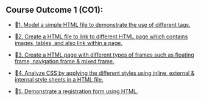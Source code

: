 ## Course Outcome 1 (CO1):

- 📃[1. Model a simple HTML file to demonstrate the use of different tags.](https://github.com/j3rry01v/MCA/tree/main/Semester-01/Web-Programming-Lab/Course-Outcome-1-(CO1)/01-Simple-HTML)


- 📃[2. Create a HTML file to link to different HTML page which contains images, tables,
and also link within a page.](https://github.com/j3rry01v/MCA/tree/main/Semester-01/Web-Programming-Lab/Course-Outcome-1-(CO1)/02-Link-Different-HTML-pages%20)


- 📃[3. Create a HTML page with different types of frames such as floating frame,
navigation frame & mixed frame.](https://github.com/j3rry01v/MCA/tree/main/Semester-01/Web-Programming-Lab/Course-Outcome-1-(CO1)/03-HTML-Page-Frames)


- 📃[4. Analyze CSS by applying the different styles using inline, external & internal
style sheets in a HTML file.](https://github.com/j3rry01v/MCA/tree/main/Semester-01/Web-Programming-Lab/Course-Outcome-1-(CO1)/04-CSS-Styles)


- 📃[5. Demonstrate a registration form using HTML.](https://github.com/j3rry01v/MCA/tree/main/Semester-01/Web-Programming-Lab/Course-Outcome-1-(CO1)/05-Registration-Form-HTML)
